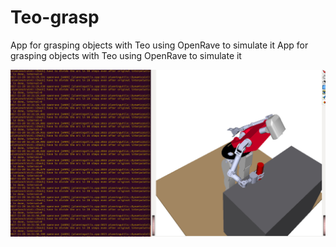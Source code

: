 # Teo-grasp
App for grasping objects with Teo using OpenRave to simulate it
App for grasping objects with Teo using OpenRave to simulate it

<p align="center">
    <img src="doc/fig/teo-grasp-pic.jpg" alt="teo-grasp-pic image"/>
</p>
